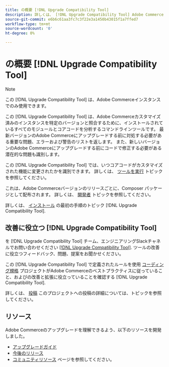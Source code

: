 ```yaml
---
title: の概要 [!DNL Upgrade Compatibility Tool]
description: 詳しくは、 [!DNL Upgrade Compatibility Tool] Adobe Commerceプロジェクトに役立つ情報です。
source-git-commit: e6b6c61aa3fc7c3f22e3a1450b43015f1a7ffed7
workflow-type: tm+mt
source-wordcount: '0'
ht-degree: 0%

---
```



# の概要 [!DNL Upgrade Compatibility Tool]

>[!NOTE]
>
>この [!DNL Upgrade Compatibility Tool] は、Adobe Commerceインスタンスでのみ使用できます。

この [!DNL Upgrade Compatibility Tool] は、Adobe Commerceカスタマイズ済みのインスタンスを特定のバージョンと照合するために、インストールされているすべてのモジュールとコアコードを分析するコマンドラインツールです。 最新バージョンのAdobe Commerceにアップグレードする前に対処する必要がある重要な問題、エラーおよび警告のリストを返します。 また、新しいバージョンのAdobe Commerceにアップグレードする前にコードで修正する必要がある潜在的な問題も識別します。

この [!DNL Upgrade Compatibility Tool] では、いつコアコードがカスタマイズされた機能に変更されたかを識別できます。 詳しくは、 [ツールを実行](../upgrade-compatibility-tool/run.md) トピックを参照してください。

これは、Adobe Commerceバージョンのリリースごとに、Composer パッケージとして配布されます。 詳しくは、 [開発者](../upgrade-compatibility-tool/developer.md) トピックを参照してください。

詳しくは、 [インストール](../upgrade-compatibility-tool/install.md) の最初の手順のトピック [!DNL Upgrade Compatibility Tool].

## 改善に役立つ [!DNL Upgrade Compatibility Tool]

を [!DNL Upgrade Compatibility Tool] チーム、エンジニアリングSlackチャネルでお問い合わせください [[!DNL Upgrade Compatibility Tool]](https://magentocommeng.slack.com/archives/C019Y143U9F). ツールの改善に役立つフィードバック、問題、提案をお聞かせください。

この [!DNL Upgrade Compatibility Tool] で定義されたルールを使用 [コーディング規格](https://devdocs.magento.com/guides/v2.4/coding-standards/bk-coding-standards.html) プロジェクトがAdobe Commerceのベストプラクティスに従っていること、およびの改善と拡張に役立っていることを確認する [!DNL Upgrade Compatibility Tool].

詳しくは、 [投稿](https://devdocs.magento.com/guides/v2.4/coding-standards/contributing.html)  このプロジェクトへの投稿の詳細については、トピックを参照してください。

## リソース

Adobe Commerceのアップグレードを理解できるよう、以下のリソースを開発しました。

- [アップグレードガイド](https://experienceleague.adobe.com/docs/commerce-operations/upgrade-guide/overview.html)
- [今後のリリース](https://devdocs.magento.com/release/)
- [コミュニティリソース](https://devdocs.magento.com/community/resources/resources.html) ページを参照してください。
